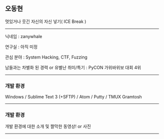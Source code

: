 ## 오동현 

멋있거나 웃긴 자신의 자신 넣기( ICE Break )

---

닉네임 : zanywhale

연구실 : 아직 미정

관심 분야 : System Hacking, CTF, Fuzzing 

남들과는 차별화 된 경력 or 유별난 취미/특기 : PyCON 가위바위보 대회 4위


---

### 개발 환경


Windows / Sublime Text 3 (+SFTP) / Atom / Putty / TMUX
Gramtosh


---

### 개발 환경

개발 환경에 대한 소개 및 짤막한 동영상! or 사진

---
